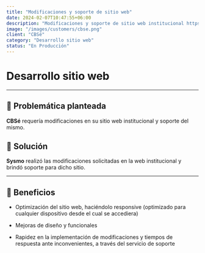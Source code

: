 ```yaml
---
title: "Modificaciones y soporte de sitio web"
date: 2024-02-07T10:47:55+06:00
description: "Modificaciones y soporte de sitio web institucional https://www.cbse.com.ar"
image: "/images/customers/cbse.png"
client: "CBSé"
category: "Desarrollo sitio web"
status: "En Producción"
---
```

# Desarrollo sitio web

---

## 🎯 Problemática planteada

**CBSé** requería modificaciones en su sitio web institucional y soporte del mismo.

## 🎯 Solución

**Sysmo** realizó las modificaciones solicitadas en la web institucional y brindó soporte para dicho sitio.

---

## 🧩 Beneficios

- Optimización del sitio web, haciéndolo responsive (optimizado para cualquier dispositivo desde el cual se accediera)

- Mejoras de diseño y funcionales

- Rapidez en la implementación de modificaciones y tiempos de respuesta ante inconvenientes, a través del servicio de soporte
